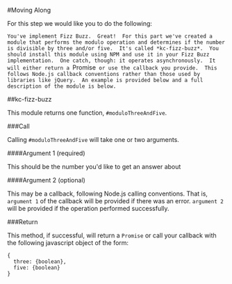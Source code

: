 #Moving Along

For this step we would like you to do the following:

`You've implement Fizz Buzz.  Great!  For this part we've created a module that performs the modulo operation and determines if the number is divisible by three and/or five.  It's called *kc-fizz-buzz*.  You should install this module using NPM and use it in your Fizz Buzz implementation.  One catch, though: it operates asynchronously.  It will either return a `Promise` or use the callback you provide.  This follows Node.js callback conventions rather than those used by libraries like jQuery.  An example is provided below and a full description of the module is below.`

##kc-fizz-buzz

This module returns one function, `#moduloThreeAndFive`.

###Call

Calling `#moduloThreeAndFive` will take one or two arguments.

####Argument 1 (required)

This should be the number you'd like to get an answer about

####Argument 2 (optional)

This may be a callback, following Node.js calling conventions.  That is, `argument 1` of the callback will be provided if there was an error.  `argument 2` will be provided if the operation performed successfully.

###Return 

This method, if successful, will return a `Promise` or call your callback with the following javascript object of the form:

```
{
  three: {boolean},
  five: {boolean}
}
```

